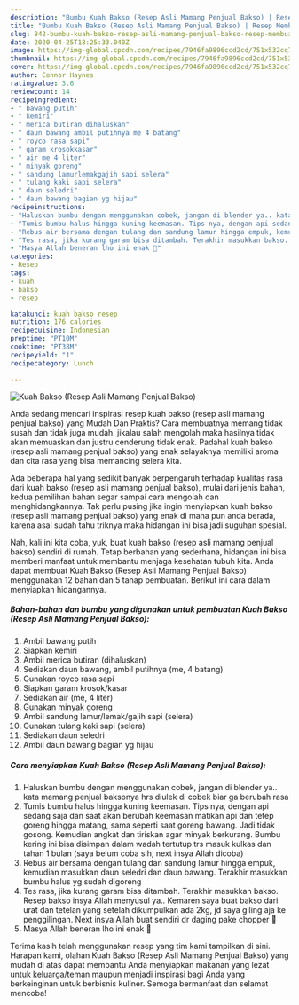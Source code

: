 ```yaml
---
description: "Bumbu Kuah Bakso (Resep Asli Mamang Penjual Bakso) | Resep Membuat Kuah Bakso (Resep Asli Mamang Penjual Bakso) Yang Enak Banget"
title: "Bumbu Kuah Bakso (Resep Asli Mamang Penjual Bakso) | Resep Membuat Kuah Bakso (Resep Asli Mamang Penjual Bakso) Yang Enak Banget"
slug: 842-bumbu-kuah-bakso-resep-asli-mamang-penjual-bakso-resep-membuat-kuah-bakso-resep-asli-mamang-penjual-bakso-yang-enak-banget
date: 2020-04-25T18:25:33.040Z
image: https://img-global.cpcdn.com/recipes/7946fa9896ccd2cd/751x532cq70/kuah-bakso-resep-asli-mamang-penjual-bakso-foto-resep-utama.jpg
thumbnail: https://img-global.cpcdn.com/recipes/7946fa9896ccd2cd/751x532cq70/kuah-bakso-resep-asli-mamang-penjual-bakso-foto-resep-utama.jpg
cover: https://img-global.cpcdn.com/recipes/7946fa9896ccd2cd/751x532cq70/kuah-bakso-resep-asli-mamang-penjual-bakso-foto-resep-utama.jpg
author: Connor Haynes
ratingvalue: 3.6
reviewcount: 14
recipeingredient:
- " bawang putih"
- " kemiri"
- " merica butiran dihaluskan"
- " daun bawang ambil putihnya me 4 batang"
- " royco rasa sapi"
- " garam krosokkasar"
- " air me 4 liter"
- " minyak goreng"
- " sandung lamurlemakgajih sapi selera"
- " tulang kaki sapi selera"
- " daun seledri"
- " daun bawang bagian yg hijau"
recipeinstructions:
- "Haluskan bumbu dengan menggunakan cobek, jangan di blender ya.. kata mamang penjual baksonya hrs diulek di cobek biar ga berubah rasa"
- "Tumis bumbu halus hingga kuning keemasan. Tips nya, dengan api sedang saja dan saat akan berubah keemasan matikan api dan tetep goreng hingga matang, sama seperti saat goreng bawang. Jadi tidak gosong. Kemudian angkat dan tiriskan agar minyak berkurang. Bumbu kering ini bisa disimpan dalam wadah tertutup trs masuk kulkas dan tahan 1 bulan (saya belum coba sih, next insya Allah dicoba)"
- "Rebus air bersama dengan tulang dan sandung lamur hingga empuk, kemudian masukkan daun seledri dan daun bawang. Terakhir masukkan bumbu halus yg sudah digoreng"
- "Tes rasa, jika kurang garam bisa ditambah. Terakhir masukkan bakso. Resep bakso insya Allah menyusul ya.. Kemaren saya buat bakso dari urat dan tetelan yang setelah dikumpulkan ada 2kg, jd saya giling aja ke penggilingan. Next insya Allah buat sendiri dr daging pake chopper 🤭"
- "Masya Allah beneran lho ini enak 🤤"
categories:
- Resep
tags:
- kuah
- bakso
- resep

katakunci: kuah bakso resep 
nutrition: 176 calories
recipecuisine: Indonesian
preptime: "PT10M"
cooktime: "PT38M"
recipeyield: "1"
recipecategory: Lunch

---
```



![Kuah Bakso (Resep Asli Mamang Penjual Bakso)](https://img-global.cpcdn.com/recipes/7946fa9896ccd2cd/751x532cq70/kuah-bakso-resep-asli-mamang-penjual-bakso-foto-resep-utama.jpg)

Anda sedang mencari inspirasi resep kuah bakso (resep asli mamang penjual bakso) yang Mudah Dan Praktis? Cara membuatnya memang tidak susah dan tidak juga mudah. jikalau salah mengolah maka hasilnya tidak akan memuaskan dan justru cenderung tidak enak. Padahal kuah bakso (resep asli mamang penjual bakso) yang enak selayaknya memiliki aroma dan cita rasa yang bisa memancing selera kita.



Ada beberapa hal yang sedikit banyak berpengaruh terhadap kualitas rasa dari kuah bakso (resep asli mamang penjual bakso), mulai dari jenis bahan, kedua pemilihan bahan segar sampai cara mengolah dan menghidangkannya. Tak perlu pusing jika ingin menyiapkan kuah bakso (resep asli mamang penjual bakso) yang enak di mana pun anda berada, karena asal sudah tahu triknya maka hidangan ini bisa jadi suguhan spesial.


Nah, kali ini kita coba, yuk, buat kuah bakso (resep asli mamang penjual bakso) sendiri di rumah. Tetap berbahan yang sederhana, hidangan ini bisa memberi manfaat untuk membantu menjaga kesehatan tubuh kita. Anda dapat membuat Kuah Bakso (Resep Asli Mamang Penjual Bakso) menggunakan 12 bahan dan 5 tahap pembuatan. Berikut ini cara dalam menyiapkan hidangannya.

<!--inarticleads1-->

##### Bahan-bahan dan bumbu yang digunakan untuk pembuatan Kuah Bakso (Resep Asli Mamang Penjual Bakso):

1. Ambil  bawang putih
1. Siapkan  kemiri
1. Ambil  merica butiran (dihaluskan)
1. Sediakan  daun bawang, ambil putihnya (me, 4 batang)
1. Gunakan  royco rasa sapi
1. Siapkan  garam krosok/kasar
1. Sediakan  air (me, 4 liter)
1. Gunakan  minyak goreng
1. Ambil  sandung lamur/lemak/gajih sapi (selera)
1. Gunakan  tulang kaki sapi (selera)
1. Sediakan  daun seledri
1. Ambil  daun bawang bagian yg hijau




<!--inarticleads2-->

##### Cara menyiapkan Kuah Bakso (Resep Asli Mamang Penjual Bakso):

1. Haluskan bumbu dengan menggunakan cobek, jangan di blender ya.. kata mamang penjual baksonya hrs diulek di cobek biar ga berubah rasa
1. Tumis bumbu halus hingga kuning keemasan. Tips nya, dengan api sedang saja dan saat akan berubah keemasan matikan api dan tetep goreng hingga matang, sama seperti saat goreng bawang. Jadi tidak gosong. Kemudian angkat dan tiriskan agar minyak berkurang. Bumbu kering ini bisa disimpan dalam wadah tertutup trs masuk kulkas dan tahan 1 bulan (saya belum coba sih, next insya Allah dicoba)
1. Rebus air bersama dengan tulang dan sandung lamur hingga empuk, kemudian masukkan daun seledri dan daun bawang. Terakhir masukkan bumbu halus yg sudah digoreng
1. Tes rasa, jika kurang garam bisa ditambah. Terakhir masukkan bakso. Resep bakso insya Allah menyusul ya.. Kemaren saya buat bakso dari urat dan tetelan yang setelah dikumpulkan ada 2kg, jd saya giling aja ke penggilingan. Next insya Allah buat sendiri dr daging pake chopper 🤭
1. Masya Allah beneran lho ini enak 🤤




Terima kasih telah menggunakan resep yang tim kami tampilkan di sini. Harapan kami, olahan Kuah Bakso (Resep Asli Mamang Penjual Bakso) yang mudah di atas dapat membantu Anda menyiapkan makanan yang lezat untuk keluarga/teman maupun menjadi inspirasi bagi Anda yang berkeinginan untuk berbisnis kuliner. Semoga bermanfaat dan selamat mencoba!
